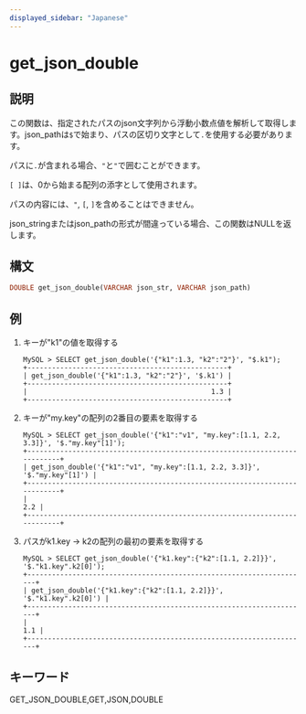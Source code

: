 ```yaml
---
displayed_sidebar: "Japanese"
---
```


# get_json_double

## 説明

この関数は、指定されたパスのjson文字列から浮動小数点値を解析して取得します。json_pathは`$`で始まり、パスの区切り文字として`.`を使用する必要があります。

パスに`.`が含まれる場合、`"`と`"`で囲むことができます。

`[ ]`は、0から始まる配列の添字として使用されます。

パスの内容には、`"`, `[`, `]`を含めることはできません。

json_stringまたはjson_pathの形式が間違っている場合、この関数はNULLを返します。

## 構文

```Haskell
DOUBLE get_json_double(VARCHAR json_str, VARCHAR json_path)
```

## 例

1. キーが"k1"の値を取得する

    ```Plain Text
    MySQL > SELECT get_json_double('{"k1":1.3, "k2":"2"}', "$.k1");
    +-------------------------------------------------+
    | get_json_double('{"k1":1.3, "k2":"2"}', '$.k1') |
    +-------------------------------------------------+
    |                                             1.3 |
    +-------------------------------------------------+
    ```

2. キーが"my.key"の配列の2番目の要素を取得する

    ```Plain Text
    MySQL > SELECT get_json_double('{"k1":"v1", "my.key":[1.1, 2.2, 3.3]}', '$."my.key"[1]');
    +---------------------------------------------------------------------------+
    | get_json_double('{"k1":"v1", "my.key":[1.1, 2.2, 3.3]}', '$."my.key"[1]') |
    +---------------------------------------------------------------------------+
    |                                                                       2.2 |
    +---------------------------------------------------------------------------+
    ```

3. パスがk1.key -> k2の配列の最初の要素を取得する

    ```Plain Text
    MySQL > SELECT get_json_double('{"k1.key":{"k2":[1.1, 2.2]}}', '$."k1.key".k2[0]');
    +---------------------------------------------------------------------+
    | get_json_double('{"k1.key":{"k2":[1.1, 2.2]}}', '$."k1.key".k2[0]') |
    +---------------------------------------------------------------------+
    |                                                                 1.1 |
    +---------------------------------------------------------------------+
    ```

## キーワード

GET_JSON_DOUBLE,GET,JSON,DOUBLE
